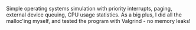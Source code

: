 Simple operating systems simulation with priority interrupts, paging, external device queuing, CPU usage statistics. As a big plus, I did all the malloc'ing myself, and tested the program with Valgrind - no memory leaks! 

